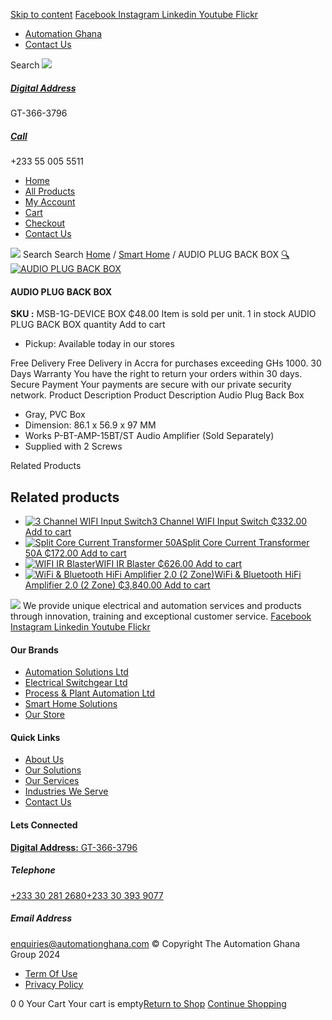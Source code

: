 [Skip to content](https://store.automationghana.com/product/audio-plug-back-box/#content)
[ Facebook ](https://www.facebook.com/automationgh/) [ Instagram ](https://www.instagram.com/automationgh/) [ Linkedin ](https://www.linkedin.com/company/the-automation-ghana-limited/) [ Youtube ](https://www.youtube.com/channel/UCurrRDUSm5oIW39VXjn1u0w) [ Flickr ](https://www.flickr.com/photos/181794037@N07/)
  * [ Automation Ghana ](https://automationghana.com)
  * [ Contact Us ](https://store.automationghana.com/contact/)


Search
[ ![](https://store.automationghana.com/wp-content/uploads/2024/04/Website-TAGG-Logo-BLUE.png) ](https://store.automationghana.com/)
[ ](https://maps.app.goo.gl/m4xeaagWCNbLk4jM6)
#####  [ Digital Address ](https://maps.app.goo.gl/m4xeaagWCNbLk4jM6)
GT-366-3796 
[ ](tel:+233550055511)
#####  [ Call ](tel:+233550055511)
+233 55 005 5511 
  * [Home](https://store.automationghana.com/)
  * [All Products](https://store.automationghana.com/shop/)
  * [My Account](https://store.automationghana.com/my-account/)
  * [Cart](https://store.automationghana.com/cart/)
  * [Checkout](https://store.automationghana.com/checkout/)
  * [Contact Us](https://store.automationghana.com/contact/)


[![](https://store.automationghana.com/wp-content/uploads/2024/04/AutomationGhana_logo_white.png)](https://store.automationghana.com)
Search
Search
[Home](https://store.automationghana.com) / [Smart Home](https://store.automationghana.com/product-category/smart-home/) / AUDIO PLUG BACK BOX
[🔍](https://store.automationghana.com/product/audio-plug-back-box/)
[![AUDIO PLUG BACK BOX](https://store.automationghana.com/wp-content/uploads/2021/10/AUDIO-PLUG-BACK-BOX-1.jpg)](https://store.automationghana.com/wp-content/uploads/2021/10/AUDIO-PLUG-BACK-BOX-1.jpg)
####  AUDIO PLUG BACK BOX 
**SKU :** MSB-1G-DEVICE BOX 
₵48.00
Item is sold per unit.
1 in stock
AUDIO PLUG BACK BOX quantity
Add to cart
  * Pickup: Available today in our stores


Free Delivery 
Free Delivery in Accra for purchases exceeding GHs 1000. 
30 Days Warranty 
You have the right to return your orders within 30 days. 
Secure Payment 
Your payments are secure with our private security network. 
Product Description
Product Description
Audio Plug Back Box 
  * Gray, PVC Box
  * Dimension: 86.1 x 56.9 x 97 MM
  * Works P-BT-AMP-15BT/ST Audio Amplifier (Sold Separately)
  * Supplied with 2 Screws


Related Products 
## Related products
  * [![3 Channel WIFI Input Switch](https://store.automationghana.com/wp-content/uploads/2021/10/3-Channel-WIFI-Input-Switch-300x300.jpg)3 Channel WIFI Input Switch ₵332.00 ](https://store.automationghana.com/product/3-channel-wifi-input-switch/)
[Add to cart](https://store.automationghana.com/product/audio-plug-back-box/?add-to-cart=3583)
  * [![Split Core Current Transformer 50A](https://store.automationghana.com/wp-content/uploads/2021/03/Clamp-Up-300x300.jpeg)Split Core Current Transformer 50A ₵172.00 ](https://store.automationghana.com/product/50a-16ma-clamp-on-current-transformer/)
[Add to cart](https://store.automationghana.com/product/audio-plug-back-box/?add-to-cart=3308)
  * [![WIFI IR Blaster](https://store.automationghana.com/wp-content/uploads/2021/03/images-4.jpg)WIFI IR Blaster ₵626.00 ](https://store.automationghana.com/product/ir-rf-universal-remote/)
[Add to cart](https://store.automationghana.com/product/audio-plug-back-box/?add-to-cart=3293)
  * [![WiFi & Bluetooth HiFi Amplifier 2.0 \(2 Zone\)](https://store.automationghana.com/wp-content/uploads/2021/03/Streaming-1.png)WiFi & Bluetooth HiFi Amplifier 2.0 (2 Zone) ₵3,840.00 ](https://store.automationghana.com/product/wireless-streaming-multiroom-multizone-audio-system-2-zones/)
[Add to cart](https://store.automationghana.com/product/audio-plug-back-box/?add-to-cart=3283)


![](https://store.automationghana.com/wp-content/uploads/2024/04/AutomationGhana_logo_white.png)
We provide unique electrical and automation services and products through innovation, training and exceptional customer service.
[ Facebook ](https://www.facebook.com/automationgh/) [ Instagram ](https://www.instagram.com/automationgh/) [ Linkedin ](https://www.linkedin.com/company/the-automation-ghana-limited/) [ Youtube ](https://www.youtube.com/channel/UCurrRDUSm5oIW39VXjn1u0w) [ Flickr ](https://www.flickr.com/photos/181794037@N07/)
#### Our Brands
  * [ Automation Solutions Ltd ](https://store.automationghana.com/product/audio-plug-back-box/)
  * [ Electrical Switchgear Ltd ](https://store.automationghana.com/product/audio-plug-back-box/)
  * [ Process & Plant Automation Ltd ](https://store.automationghana.com/product/audio-plug-back-box/)
  * [ Smart Home Solutions ](https://store.automationghana.com/product/audio-plug-back-box/)
  * [ Our Store ](https://store.automationghana.com/product/audio-plug-back-box/)


#### Quick Links
  * [ About Us ](https://store.automationghana.com/product/audio-plug-back-box/)
  * [ Our Solutions ](https://store.automationghana.com/product/audio-plug-back-box/)
  * [ Our Services ](https://store.automationghana.com/product/audio-plug-back-box/)
  * [ Industries We Serve ](https://store.automationghana.com/product/audio-plug-back-box/)
  * [ Contact Us ](https://store.automationghana.com/product/audio-plug-back-box/)


#### Lets Connected
[**Digital Address:** GT-366-3796](https://maps.app.goo.gl/m4xeaagWCNbLk4jM6)
#####  Telephone 
[ +233 30 281 2680](tel:+233302812680)[+233 30 393 9077](https://store.automationghana.com/product/audio-plug-back-box/+233303939077)
#####  Email Address 
enquiries@automationghana.com 
© Copyright The Automation Ghana Group 2024
  * [ Term Of Use ](https://store.automationghana.com/product/audio-plug-back-box/)
  * [ Privacy Policy ](https://store.automationghana.com/product/audio-plug-back-box/)


0
0
Your Cart
Your cart is empty[Return to Shop](https://store.automationghana.com/shop/)
[Continue Shopping](https://store.automationghana.com/product/audio-plug-back-box/)
